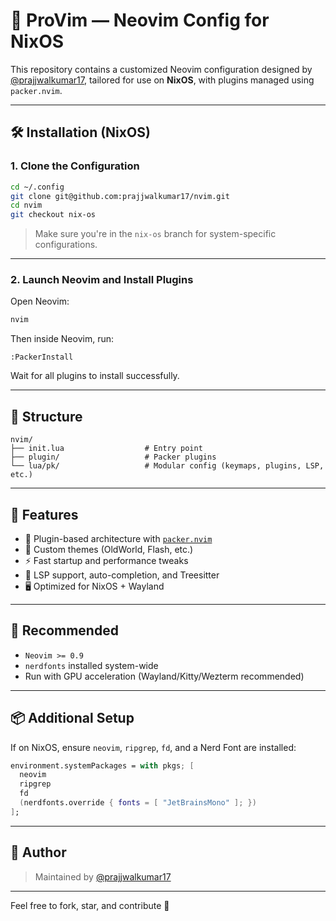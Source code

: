 # 🌙 ProVim — Neovim Config for NixOS

This repository contains a customized Neovim configuration designed by [@prajjwalkumar17](https://github.com/prajjwalkumar17), tailored for use on **NixOS**, with plugins managed using `packer.nvim`.

---

## 🛠️ Installation (NixOS)

### 1. Clone the Configuration

```bash
cd ~/.config
git clone git@github.com:prajjwalkumar17/nvim.git
cd nvim
git checkout nix-os
```

> Make sure you're in the `nix-os` branch for system-specific configurations.

---

### 2. Launch Neovim and Install Plugins

Open Neovim:

```bash
nvim
```

Then inside Neovim, run:

```vim
:PackerInstall
```

Wait for all plugins to install successfully.

---

## 🔧 Structure

```text
nvim/
├── init.lua                  # Entry point
├── plugin/                   # Packer plugins
└── lua/pk/                   # Modular config (keymaps, plugins, LSP, etc.)
```

---

## 🧪 Features

- 🧩 Plugin-based architecture with [`packer.nvim`](https://github.com/wbthomason/packer.nvim)
- 🎨 Custom themes (OldWorld, Flash, etc.)
- ⚡ Fast startup and performance tweaks
- 🧠 LSP support, auto-completion, and Treesitter
- 🖥️ Optimized for NixOS + Wayland

---

## 🚀 Recommended

- `Neovim >= 0.9`
- `nerdfonts` installed system-wide
- Run with GPU acceleration (Wayland/Kitty/Wezterm recommended)

---

## 📦 Additional Setup

If on NixOS, ensure `neovim`, `ripgrep`, `fd`, and a Nerd Font are installed:

```nix
environment.systemPackages = with pkgs; [
  neovim
  ripgrep
  fd
  (nerdfonts.override { fonts = [ "JetBrainsMono" ]; })
];
```

---

## 🧑 Author

> Maintained by [@prajjwalkumar17](https://github.com/prajjwalkumar17)

---

Feel free to fork, star, and contribute 🙌
